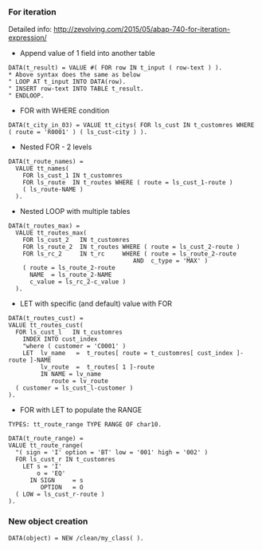 
### For iteration
Detailed info: http://zevolving.com/2015/05/abap-740-for-iteration-expression/
* Append value of 1 field into another table
```ABAP
DATA(t_result) = VALUE #( FOR row IN t_input ( row-text ) ). 
* Above syntax does the same as below
" LOOP AT t_input INTO DATA(row). 
" INSERT row-text INTO TABLE t_result. 
" ENDLOOP. 
```
* FOR with WHERE condition
```ABAP
DATA(t_city_in_03) = VALUE tt_citys( FOR ls_cust IN t_customres WHERE ( route = 'R0001' ) ( ls_cust-city ) ).
```
* Nested FOR - 2 levels
```ABAP
DATA(t_route_names) =
  VALUE tt_names(
    FOR ls_cust_1 IN t_customres
    FOR ls_route  IN t_routes WHERE ( route = ls_cust_1-route )
    ( ls_route-NAME )
  ).
```
* Nested LOOP with multiple tables
```ABAP
DATA(t_routes_max) =
  VALUE tt_routes_max(
    FOR ls_cust_2   IN t_customres
    FOR ls_route_2  IN t_routes WHERE ( route = ls_cust_2-route )
    FOR ls_rc_2     IN t_rc     WHERE ( route = ls_route_2-route
                                   AND  c_type = 'MAX' )
    ( route = ls_route_2-route
      NAME  = ls_route_2-NAME
      c_value = ls_rc_2-c_value )
  ).
  ```
  
  * LET with specific (and default) value with FOR
  ```ABAP
  DATA(t_routes_cust) =
  VALUE tt_routes_cust(
    FOR ls_cust_l   IN t_customres
      INDEX INTO cust_index
      "where ( customer = 'C0001' )
      LET  lv_name   =  t_routes[ route = t_customres[ cust_index ]-route ]-NAME
           lv_route  =  t_routes[ 1 ]-route
           IN NAME = lv_name
              route = lv_route
    ( customer = ls_cust_l-customer )
  ).
  ```
  * FOR with LET to populate the RANGE
  ```ABAP
TYPES: tt_route_range TYPE RANGE OF char10.
 
DATA(t_route_range) =
  VALUE tt_route_range(
    "( sign = 'I' option = 'BT' low = '001' high = '002' )
    FOR ls_cust_r IN t_customres
      LET s = 'I'
          o = 'EQ'
        IN SIGN     = s
           OPTION   = O
    ( LOW = ls_cust_r-route )
  ).
  ```

### New object creation
```ABAP
DATA(object) = NEW /clean/my_class( ). 
```
